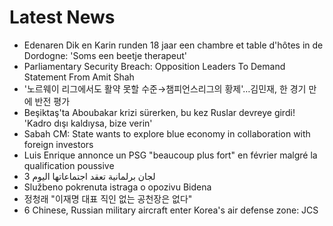 # Latest News
-  Edenaren Dik en Karin runden 18 jaar een chambre et table d'hôtes in de Dordogne: 'Soms een beetje therapeut'
-  Parliamentary Security Breach: Opposition Leaders To Demand Statement From Amit Shah
-  '노르웨이 리그에서도 활약 못할 수준→챔피언스리그의 황제'…김민재, 한 경기 만에 반전 평가
-  Beşiktaş'ta Aboubakar krizi sürerken, bu kez Ruslar devreye girdi! 'Kadro dışı kaldıysa, bize verin'
-  Sabah CM: State wants to explore blue economy in collaboration with foreign investors
-  Luis Enrique annonce un PSG "beaucoup plus fort" en février malgré la qualification poussive
-  3 لجان برلمانية تعقد اجتماعاتها اليوم
-  Službeno pokrenuta istraga o opozivu Bidena
-  정청래 "이재명 대표 직인 없는 공천장은 없다"
-  6 Chinese, Russian military aircraft enter Korea's air defense zone: JCS
